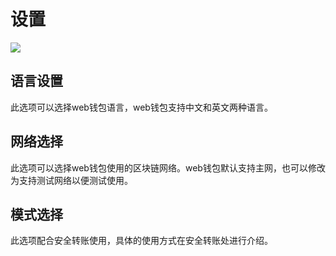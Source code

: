# 设置


![](https://s.sbercoin.site/uploads/8a230e1f76f694881358b9898989cd75.jpg)

## 语言设置

此选项可以选择web钱包语言，web钱包支持中文和英文两种语言。

## 网络选择

此选项可以选择web钱包使用的区块链网络。web钱包默认支持主网，也可以修改为支持测试网络以便测试使用。

## 模式选择

此选项配合安全转账使用，具体的使用方式在安全转账处进行介绍。

